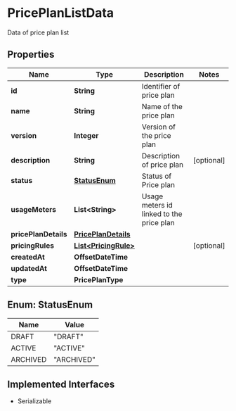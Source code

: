 

# PricePlanListData

Data of price plan list

## Properties

| Name | Type | Description | Notes |
|------------ | ------------- | ------------- | -------------|
|**id** | **String** | Identifier of price plan |  |
|**name** | **String** | Name of the price plan |  |
|**version** | **Integer** | Version of the price plan |  |
|**description** | **String** | Description of price plan |  [optional] |
|**status** | [**StatusEnum**](#StatusEnum) | Status of Price plan |  |
|**usageMeters** | **List&lt;String&gt;** | Usage meters id linked to the price plan |  |
|**pricePlanDetails** | [**PricePlanDetails**](PricePlanDetails.md) |  |  |
|**pricingRules** | [**List&lt;PricingRule&gt;**](PricingRule.md) |  |  [optional] |
|**createdAt** | **OffsetDateTime** |  |  |
|**updatedAt** | **OffsetDateTime** |  |  |
|**type** | **PricePlanType** |  |  |



## Enum: StatusEnum

| Name | Value |
|---- | -----|
| DRAFT | &quot;DRAFT&quot; |
| ACTIVE | &quot;ACTIVE&quot; |
| ARCHIVED | &quot;ARCHIVED&quot; |


## Implemented Interfaces

* Serializable


